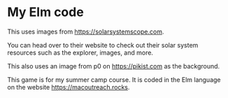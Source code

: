 # My Elm code

This uses images from https://solarsystemscope.com.

You can head over to their website to check out their solar system resources such as the explorer, images, and more.

This also uses an image from p0 on https://pikist.com as the background.

This game is for my summer camp course.
It is coded in the Elm language on the website https://macoutreach.rocks. 
